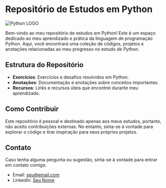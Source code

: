 # Repositório de Estudos em Python
![Python LOGO](https://banner2.cleanpng.com/20180412/kye/kisspng-python-programming-language-computer-programming-language-5acfdc3636bac7.8891188615235717662242.jpg)


Bem-vindo ao meu repositório de estudos em Python! Este é um espaço dedicado ao meu aprendizado e prática da linguagem de programação Python. Aqui, você encontrará uma coleção de códigos, projetos e anotações relacionadas ao meu progresso no estudo de Python.

## Estrutura do Repositório

- **Exercícios**: Exercícios e desafios resolvidos em Python.
- **Anotações**: Documentação e anotações sobre conceitos importantes.
- **Recursos**: Links e recursos úteis que encontrei durante meu aprendizado.

## Como Contribuir

Este repositório é pessoal e destinado apenas aos meus estudos, portanto, não aceito contribuições externas. No entanto, sinta-se à vontade para explorar o código e tirar inspiração para seus próprios projetos.

## Contato

Caso tenha alguma pergunta ou sugestão, sinta-se à vontade para entrar em contato comigo.

- Email: seu@email.com
- LinkedIn: [Seu Nome](link_do_seu_perfil_linkedin)
